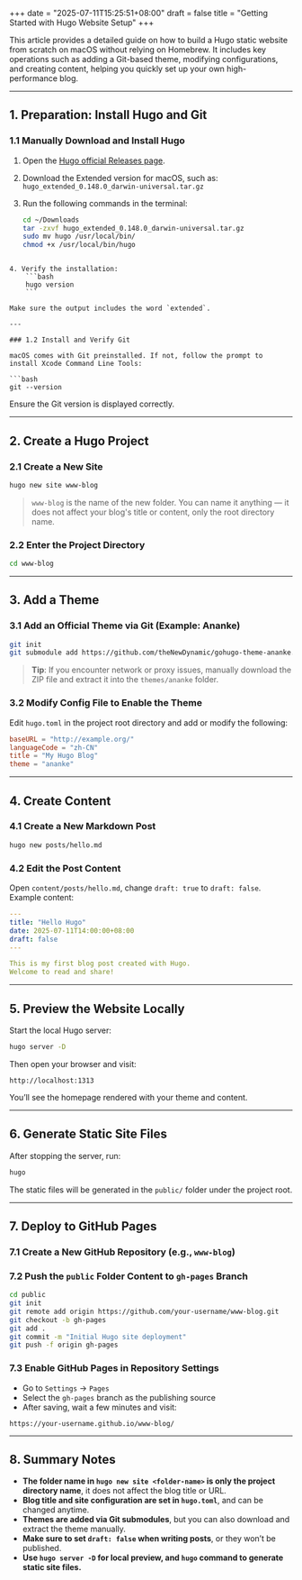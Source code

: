 
+++
date = "2025-07-11T15:25:51+08:00"
draft = false
title = "Getting Started with Hugo Website Setup"
+++

This article provides a detailed guide on how to build a Hugo static website from scratch on macOS without relying on Homebrew. It includes key operations such as adding a Git-based theme, modifying configurations, and creating content, helping you quickly set up your own high-performance blog.

---

## 1. Preparation: Install Hugo and Git

### 1.1 Manually Download and Install Hugo

1. Open the [Hugo official Releases page](https://github.com/gohugoio/hugo/releases).
2. Download the Extended version for macOS, such as:  
   `hugo_extended_0.148.0_darwin-universal.tar.gz`
3. Run the following commands in the terminal:

   ```bash
   cd ~/Downloads
   tar -zxvf hugo_extended_0.148.0_darwin-universal.tar.gz
   sudo mv hugo /usr/local/bin/
   chmod +x /usr/local/bin/hugo
```

4. Verify the installation:
    ```bash
    hugo version
    ```

Make sure the output includes the word `extended`.

---

### 1.2 Install and Verify Git

macOS comes with Git preinstalled. If not, follow the prompt to install Xcode Command Line Tools:

```bash
git --version
```

Ensure the Git version is displayed correctly.

---

## 2. Create a Hugo Project

### 2.1 Create a New Site

```bash
hugo new site www-blog
```

> `www-blog` is the name of the new folder. You can name it anything — it does not affect your blog's title or content, only the root directory name.

### 2.2 Enter the Project Directory

```bash
cd www-blog
```

---

## 3. Add a Theme

### 3.1 Add an Official Theme via Git (Example: Ananke)

```bash
git init
git submodule add https://github.com/theNewDynamic/gohugo-theme-ananke.git themes/ananke
```

> **Tip**: If you encounter network or proxy issues, manually download the ZIP file and extract it into the `themes/ananke` folder.

### 3.2 Modify Config File to Enable the Theme

Edit `hugo.toml` in the project root directory and add or modify the following:

```toml
baseURL = "http://example.org/"
languageCode = "zh-CN"
title = "My Hugo Blog"
theme = "ananke"
```

---

## 4. Create Content

### 4.1 Create a New Markdown Post

```bash
hugo new posts/hello.md
```

### 4.2 Edit the Post Content

Open `content/posts/hello.md`, change `draft: true` to `draft: false`. Example content:

```yaml
---
title: "Hello Hugo"
date: 2025-07-11T14:00:00+08:00
draft: false
---

This is my first blog post created with Hugo.  
Welcome to read and share!
```

---

## 5. Preview the Website Locally

Start the local Hugo server:

```bash
hugo server -D
```

Then open your browser and visit:

```
http://localhost:1313
```

You’ll see the homepage rendered with your theme and content.

---

## 6. Generate Static Site Files

After stopping the server, run:

```bash
hugo
```

The static files will be generated in the `public/` folder under the project root.

---

## 7. Deploy to GitHub Pages

### 7.1 Create a New GitHub Repository (e.g., `www-blog`)

### 7.2 Push the `public` Folder Content to `gh-pages` Branch

```bash
cd public
git init
git remote add origin https://github.com/your-username/www-blog.git
git checkout -b gh-pages
git add .
git commit -m "Initial Hugo site deployment"
git push -f origin gh-pages
```

### 7.3 Enable GitHub Pages in Repository Settings

- Go to `Settings` → `Pages`
- Select the `gh-pages` branch as the publishing source
- After saving, wait a few minutes and visit:

```
https://your-username.github.io/www-blog/
```

---

## 8. Summary Notes

- **The folder name in `hugo new site <folder-name>` is only the project directory name**, it does not affect the blog title or URL.
- **Blog title and site configuration are set in `hugo.toml`**, and can be changed anytime.
- **Themes are added via Git submodules**, but you can also download and extract the theme manually.
- **Make sure to set `draft: false` when writing posts**, or they won’t be published.
- **Use `hugo server -D` for local preview, and `hugo` command to generate static site files.**